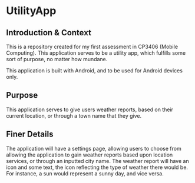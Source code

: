 # UtilityApp

## Introduction & Context

This is a repository created for my first assessment in CP3406 (Mobile Computing). This application serves to be a utility app, which fulfills some sort of purpose, no matter how mundane.

This application is built with Android, and to be used for Android devices only.

## Purpose

This application serves to give users weather reports, based on their current location, or through a town name that they give.

## Finer Details

The application will have a settings page, allowing users to choose from allowing the application to gain weather reports based upon location services, or through an inputted city name. The weather report will have an icon and some text, the icon reflecting the type of weather there would be. For instance, a sun would represent a sunny day, and vice versa.





